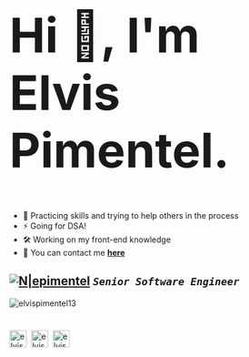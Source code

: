 <h1 style="font-size: 84px;">Hi 👋, I'm Elvis Pimentel.</h1>

- 🧠 Practicing skills and trying to help others in the process
- ⚡️ Going for DSA!
- 🛠 Working on my front-end knowledge
- 👀 You can contact me **<a href="https://elvispimentel.com/#contact" target="blank">here</a>**

## [![N|epimentel](https://elvispimentel.com/favicon.png)](https://elvispimentel.com) _`Senior Software Engineer`_


<p><img src="https://github-readme-stats.vercel.app/api/top-langs?username=elvispimentel13&show_icons=true&layout=compact" alt="elvispimentel13" /></p>




<h1></h1>
<p >
<a href="https://linkedin.com/in/elvispimentel13" target="blank"><img align="center" src="https://cdn.jsdelivr.net/npm/simple-icons@3.0.1/icons/linkedin.svg" alt="elvispimentel13" height="30" width="30" /></a>&nbsp;
<a href="https://stackoverflow.com/users/6635279" target="blank"><img align="center" src="https://cdn.jsdelivr.net/npm/simple-icons@3.0.1/icons/stackoverflow.svg" alt="elvis-pimentel" height="30" width="30" /></a>&nbsp;
<a href="https://github.com/elvispimentel13" target="blank"><img align="center" src="https://cdn.jsdelivr.net/npm/simple-icons@3.0.1/icons/github.svg" alt="elvispimentel13" height="30" width="30" /></a>
</p>

<!---
elvispimentel13/elvispimentel13 `README.md` (this file) describe basic information about myself.
--->
